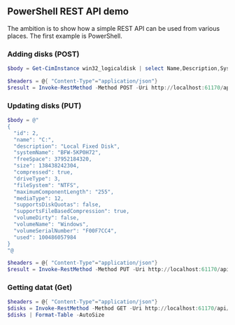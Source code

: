 ## PowerShell REST API demo

The ambition is to show how a simple REST API can be used from various places. The first example is PowerShell.


### Adding disks (POST)


```powershell
$body = Get-CimInstance win32_logicaldisk | select Name,Description,SystemName,FreeSpace,Size,Compressed,DriveType,FileSystem,MaximumComponentLength,MediaType,SupportsDiskQuotas,SupportsFileBasedCompression,VolumeName,VolumeSerialNumber | ConvertTo-Json

$headers = @{ "Content-Type"="application/json"}
$result = Invoke-RestMethod -Method POST -Uri http://localhost:61170/api/LogicalDisks -Body $body -Headers $headers | ConvertTo-Json

```


### Updating disks (PUT)

```powershell
$body = @"
{
  "id": 2,
  "name": "C:",
  "description": "Local Fixed Disk",
  "systemName": "BFW-5KP0H72",
  "freeSpace": 37952184320,
  "size": 138438242304,
  "compressed": true,
  "driveType": 3,
  "fileSystem": "NTFS",
  "maximumComponentLength": "255",
  "mediaType": 12,
  "supportsDiskQuotas": false,
  "supportsFileBasedCompression": true,
  "volumeDirty": false,
  "volumeName": "Windows",
  "volumeSerialNumber": "F00F7CC4",
  "used": 100486057984
}
"@ 

$headers = @{ "Content-Type"="application/json"}
$result = Invoke-RestMethod -Method PUT -Uri http://localhost:61170/api/LogicalDisks/2 -Body $body -Headers $headers
```

###  Getting datat (Get)

```powershell
$headers = @{ "Content-Type"="application/json"}
$disks = Invoke-RestMethod -Method GET -Uri http://localhost:61170/api/LogicalDisks -Headers $headers -DisableKeepAlive
$disks | Format-Table -AutoSize
```








